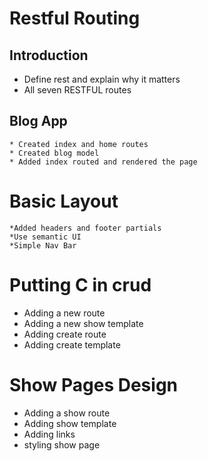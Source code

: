 # Restful Routing

## Introduction

  * Define rest and explain why it matters
  * All seven RESTFUL routes


## Blog App

    * Created index and home routes
    * Created blog model
    * Added index routed and rendered the page


# Basic Layout

    *Added headers and footer partials
    *Use semantic UI
    *Simple Nav Bar


# Putting C in crud

  * Adding a new route
  * Adding a new show template
  * Adding create route
  * Adding create template


# Show Pages Design

  * Adding  a show route
  * Adding show template
  * Adding links
  * styling show page
